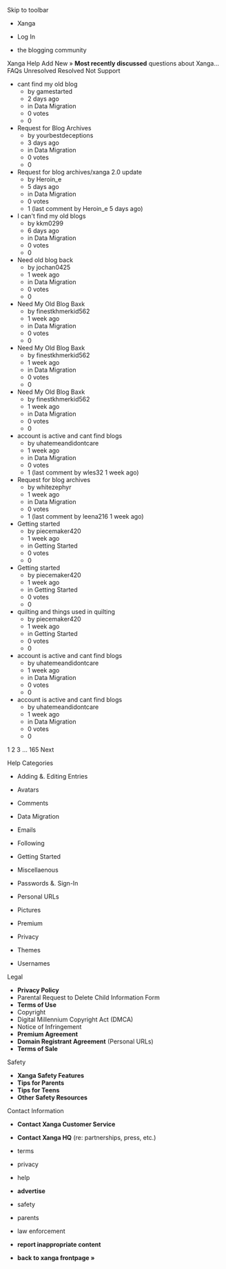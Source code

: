 Skip to toolbar

*   Xanga

*   Log In

*   the blogging community

Xanga Help Add New » **Most recently discussed** questions about Xanga… FAQs Unresolved Resolved Not Support

*   cant find my old blog
    *   by gamestarted
    *   2 days ago
    *   in Data Migration
    *   0 votes
    *   0
*   Request for Blog Archives
    *   by yourbestdeceptions
    *   3 days ago
    *   in Data Migration
    *   0 votes
    *   0
*   Request for blog archives/xanga 2.0 update
    *   by Heroin\_e
    *   5 days ago
    *   in Data Migration
    *   0 votes
    *   1 (last comment by Heroin\_e 5 days ago)
*   I can't find my old blogs
    *   by kkm0299
    *   6 days ago
    *   in Data Migration
    *   0 votes
    *   0
*   Need old blog back
    *   by jochan0425
    *   1 week ago
    *   in Data Migration
    *   0 votes
    *   0
*   Need My Old Blog Baxk
    *   by finestkhmerkid562
    *   1 week ago
    *   in Data Migration
    *   0 votes
    *   0
*   Need My Old Blog Baxk
    *   by finestkhmerkid562
    *   1 week ago
    *   in Data Migration
    *   0 votes
    *   0
*   Need My Old Blog Baxk
    *   by finestkhmerkid562
    *   1 week ago
    *   in Data Migration
    *   0 votes
    *   0
*   account is active and cant find blogs
    *   by uhatemeandidontcare
    *   1 week ago
    *   in Data Migration
    *   0 votes
    *   1 (last comment by wles32 1 week ago)
*   Request for blog archives
    *   by whitezephyr
    *   1 week ago
    *   in Data Migration
    *   0 votes
    *   1 (last comment by leena216 1 week ago)
*   Getting started
    *   by piecemaker420
    *   1 week ago
    *   in Getting Started
    *   0 votes
    *   0
*   Getting started
    *   by piecemaker420
    *   1 week ago
    *   in Getting Started
    *   0 votes
    *   0
*   quilting and things used in quilting
    *   by piecemaker420
    *   1 week ago
    *   in Getting Started
    *   0 votes
    *   0
*   account is active and cant find blogs
    *   by uhatemeandidontcare
    *   1 week ago
    *   in Data Migration
    *   0 votes
    *   0
*   account is active and cant find blogs
    *   by uhatemeandidontcare
    *   1 week ago
    *   in Data Migration
    *   0 votes
    *   0

1 2 3 ... 165 Next

Help Categories

*   Adding &. Editing Entries
*   Avatars
*   Comments
*   Data Migration
*   Emails
*   Following
*   Getting Started
*   Miscellaenous

*   Passwords &. Sign-In
*   Personal URLs
*   Pictures
*   Premium
*   Privacy
*   Themes
*   Usernames

Legal

*   **Privacy Policy**
*   Parental Request to Delete Child Information Form
*   **Terms of Use**
*   Copyright
*   Digital Millennium Copyright Act (DMCA)
*   Notice of Infringement
*   **Premium Agreement**
*   **Domain Registrant Agreement** (Personal URLs)
*   **Terms of Sale**

Safety

*   **Xanga Safety Features**
*   **Tips for Parents**
*   **Tips for Teens**
*   **Other Safety Resources**

Contact Information

*   **Contact Xanga Customer Service**
*   **Contact Xanga HQ** (re: partnerships, press, etc.)

*   terms
*   privacy
*   help
*   **advertise**

*   safety
*   parents
*   law enforcement
*   **report inappropriate content**

*   **back to xanga frontpage »**